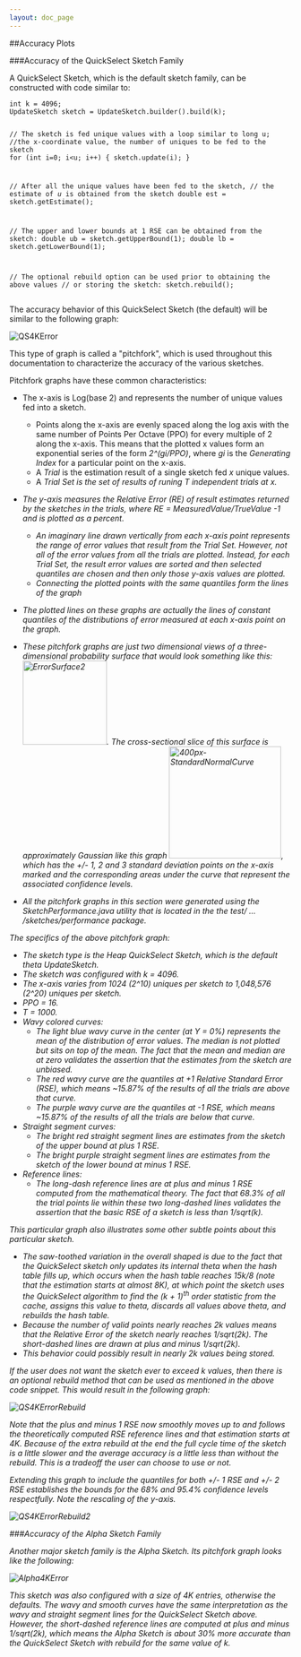 ```yaml
---
layout: doc_page
---
```


##Accuracy Plots 

###Accuracy of the QuickSelect Sketch Family

A QuickSelect Sketch, which is the default sketch family, can be constructed with code similar to:  

<div class="highlight"><pre><code class="language-text" data-lang="text">int k = 4096;
UpdateSketch sketch = UpdateSketch.builder().build(k);

// The sketch is fed unique values with a loop similar to
long u; //the x-coordinate value, the number of uniques to be fed to the sketch
for (int i=0; i&lt;u; i++) {
  sketch.update(i);
}

// After all the unique values have been fed to the sketch, 
//  the estimate of <i>u</i> is obtained from the sketch
double est = sketch.getEstimate();

// The upper and lower bounds at 1 RSE can be obtained from the sketch:
double ub = sketch.getUpperBound(1);
double lb = sketch.getLowerBound(1);

// The optional rebuild option can be used prior to obtaining the above values 
//  or storing the sketch:
sketch.rebuild();
</code></pre></div> 

The accuracy behavior of this QuickSelect Sketch (the default) will be similar to the following graph:

<img class="doc-img-half" src="{{site.docs_img_dir}}QS4KError.png" alt="QS4KError" /> 

This type of graph is called a "pitchfork", which is used throughout this documentation to characterize the accuracy of the various sketches.

Pitchfork graphs have these common characteristics:

* The x-axis is Log(base 2) and represents the number of unique values fed into a sketch.
  * Points along the x-axis are evenly spaced along the log axis with the same number of Points Per Octave (PPO) for every multiple of 2 along the x-axis.
This means that the plotted x values form an exponential series of the form <i>2^(gi/PPO)</i>, where <i>gi</i> is the <i>Generating Index</i> for a particular point on the x-axis.
  * A <i>Trial</i> is the estimation result of a single sketch fed <i>x</i> unique values.
  * A <i>Trial Set<i> is the set of results of runing <i>T</i> independent trials at <i>x</i>.

* The y-axis measures the Relative Error (RE) of result estimates returned by the sketches in the trials, where <i>RE = MeasuredValue/TrueValue -1</i> and is plotted as a percent. 
  * An imaginary line drawn vertically from each x-axis point represents the range of error values that result from the Trial Set.  However, not all of the error values from all the trials are plotted. Instead, for each Trial Set, the result error values are sorted and then selected quantiles are chosen and then only those y-axis values are plotted. 
  * Connecting the plotted points with the same quantiles form the lines of the graph

* The plotted lines on these graphs are actually the lines of constant quantiles of the distributions of error measured at each x-axis point on the graph.  
* These pitchfork graphs are just two dimensional views of a three-dimensional probability surface that would look something like this: 
<img src="{{site.docs_img_dir}}ErrorSurface2.png" alt="ErrorSurface2" width="150px" />. The cross-sectional slice of this surface is approximately Gaussian like this graph
<img src="{{site.docs_img_dir}}400px-StandardNormalCurve.png" alt="400px-StandardNormalCurve" width="200px" />, 
which has the +/- 1, 2 and 3 standard deviation points on the x-axis marked and the corresponding areas under the curve that represent the associated confidence levels.
* All the pitchfork graphs in this section were generated using the <i>SketchPerformance.java</i> utility that is located in the the <i>test/ ... /sketches/performance</i> package.

The specifics of the above pitchfork graph:

* The sketch type is the Heap QuickSelect Sketch, which is the default theta UpdateSketch.
* The sketch was configured with <i>k = 4096</i>.
* The x-axis varies from 1024 (2^10) uniques per sketch to 1,048,576 (2^20) uniques per sketch. 
* PPO = 16.
* T = 1000.
* Wavy colored curves:
  * The light blue wavy curve in the center (at Y = 0%) represents the mean of the distribution of error values.  The median is not plotted but sits on top of the mean. The fact that the mean and median are at zero validates the assertion that the estimates from the sketch are <i>unbiased</i>.
  * The red wavy curve are the quantiles at +1 <i>Relative Standard Error</i> (RSE), which means ~15.87% of the results of all the trials are above that curve.
  * The purple wavy curve are the quantiles at -1 RSE, which means ~15.87% of the results of all the trials are below that curve.
* Straight segment curves:
  * The bright red straight segment lines are estimates from the sketch of the upper bound at plus 1 RSE. 
  * The bright purple straight segment lines are estimates from the sketch of the lower bound at minus 1 RSE.
* Reference lines:
  * The long-dash reference lines are at plus and minus 1 RSE computed from the mathematical theory. The fact that 68.3% of all the trial points lie within these two long-dashed lines validates the assertion that the basic RSE of a sketch is less than <i>1/sqrt(k)</i>.
  
This particular graph also illustrates some other subtle points about this particular sketch.

* The saw-toothed variation in the overall shaped is due to the fact that the QuickSelect sketch only updates its internal theta when the hash table fills up, which occurs when the hash table reaches <i>15k/8</i> (note that the estimation starts at almost 8K), at which point the sketch uses the QuickSelect algorithm to find the <i>(k + 1)</i><sup>th</sup> order statistic from the cache, assigns this value to theta, discards all values above theta, and rebuilds the hash table.  
* Because the number of valid points nearly reaches <i>2k</i> values means that the Relative Error of the sketch nearly reaches <i>1/sqrt(2k)</i>. The short-dashed lines are drawn at plus and minus <i>1/sqrt(2k)</i>. 
* This behavior could possibly result in nearly <i>2k</i> values being stored.

If the user does not want the sketch ever to exceed <i>k</i> values, then there is an optional rebuild method that can be used as mentioned in the above code snippet.
This would result in the following graph:

<img class="doc-img-half" src="{{site.docs_img_dir}}QS4KErrorRebuild.png" alt="QS4KErrorRebuild" />

Note that the plus and minus 1 RSE now smoothly moves up to and follows the theoretically computed RSE reference lines and that estimation starts at 4K.  Because of the extra rebuild at the end the full cycle time of the sketch is a little slower and the average accuracy is a little less than without the rebuild.  This is a tradeoff the user can choose to use or not.

Extending this graph to include the quantiles for both +/- 1 RSE and +/- 2 RSE establishes the bounds for the 68% and 95.4% confidence levels respectfully.  Note the rescaling of the y-axis.

<img class="doc-img-half" src="{{site.docs_img_dir}}QS4KErrorRebuild2.png" alt="QS4KErrorRebuild2" />



###Accuracy of the Alpha Sketch Family

Another major sketch family is the Alpha Sketch.  Its pitchfork graph looks like the following:

<img class="doc-img-half" src="{{site.docs_img_dir}}Alpha4KError.png" alt="Alpha4KError" /> 

This sketch was also configured with a size of 4K entries, otherwise the defaults.
The wavy and smooth curves have the same interpretation as the wavy and straight segment lines for the QuickSelect Sketch above.
However, the short-dashed reference lines are computed at plus and minus <i>1/sqrt(2k)</i>, which means the Alpha Sketch is about 30% more accurate than the QuickSelect Sketch with rebuild for the same value of <i>k</i>.
